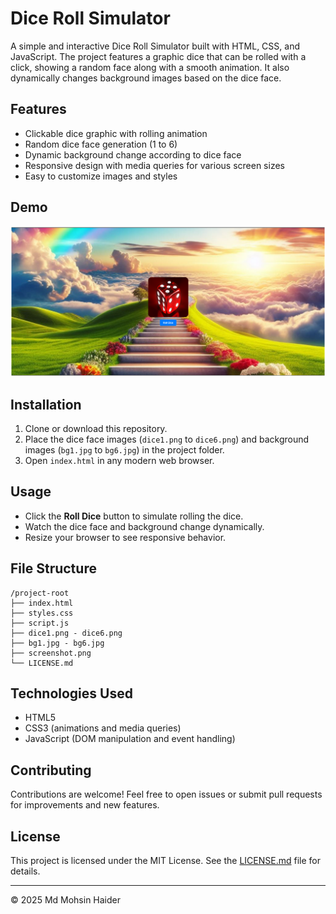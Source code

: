 # Dice Roll Simulator

A simple and interactive Dice Roll Simulator built with HTML, CSS, and JavaScript. The project features a graphic dice that can be rolled with a click, showing a random face along with a smooth animation. It also dynamically changes background images based on the dice face.

## Features

- Clickable dice graphic with rolling animation
- Random dice face generation (1 to 6)
- Dynamic background change according to dice face
- Responsive design with media queries for various screen sizes
- Easy to customize images and styles

## Demo

![Demo Screenshot](screenshot.png)

## Installation

1. Clone or download this repository.
2. Place the dice face images (`dice1.png` to `dice6.png`) and background images (`bg1.jpg` to `bg6.jpg`) in the project folder.
3. Open `index.html` in any modern web browser.

## Usage

- Click the **Roll Dice** button to simulate rolling the dice.
- Watch the dice face and background change dynamically.
- Resize your browser to see responsive behavior.

## File Structure
```
/project-root
├── index.html
├── styles.css
├── script.js
├── dice1.png - dice6.png
├── bg1.jpg - bg6.jpg
├── screenshot.png
└── LICENSE.md
```


## Technologies Used

- HTML5
- CSS3 (animations and media queries)
- JavaScript (DOM manipulation and event handling)

## Contributing

Contributions are welcome! Feel free to open issues or submit pull requests for improvements and new features.

## License

This project is licensed under the MIT License. See the [LICENSE.md](LICENSE.md) file for details.

---

© 2025 Md Mohsin Haider
